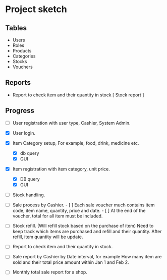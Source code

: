 # Project sketch

## Tables

- Users
- Roles
- Products
- Categories
- Stocks
- Vouchers

## Reports
- Report to check item and their quantity in stock [ Stock report ]




## Progress

- [ ] User registration with user type, Cashier, System Admin.

- [x] User login.

- [x] Item Category setup, For example, food, drink, medicine etc.
    - [x] db query
    - [x] GUI

- [x] Item registration with item category, unit price.
    - [x] DB query
    - [x] GUI

- [ ] Stock handling.

- [ ] Sale process by Cashier.
        - [ ] Each sale voucher much contains item code, item name, quantity, price and date.
        - [ ] At the end of the voucher, total for all item must be included.

- [ ] Stock refill. (Will refill stock based on the purchase of item) Need to keep track which items are purchased and refill and their                  quantity. After refill, item quantity will be update.

- [ ] Report to check item and their quantity in stock.

- [ ] Sale report by Cashier by Date interval, for example How many item are sold and their total price amount within Jan 1 and Feb 2.

- [ ] Monthly total sale report for a shop.
